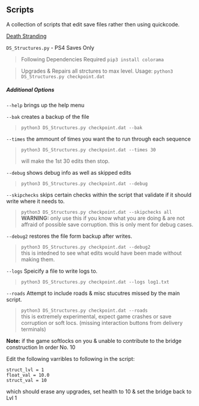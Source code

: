 ## Scripts

A collection of scripts that edit save files rather then using quickcode.

[Death Stranding](Death%20Stranding)  

`DS_Structures.py`  - PS4 Saves Only

> Following Dependencies Required
> `pip3 install colorama`

> Upgrades & Repairs all strctures to max level.
> Usage: `python3 DS_Structures.py checkpoint.dat`

##### Additional Options

`--help` brings up the help menu

`--bak` creates a backup of the file

> `python3 DS_Structures.py checkpoint.dat --bak`

`--times` the ammount of times you want the to run through each sequence

> `python3 DS_Structures.py checkpoint.dat --times 30`
>
> will make the 1st 30 edits then stop.

`--debug` shows debug info as well as skipped edits

> `python3 DS_Structures.py checkpoint.dat --debug`

`--skipchecks` skips certain checks within the script that validate if it should write where it needs to.

> `python3 DS_Structures.py checkpoint.dat --skipchecks all`  
> **WARNING:** only use this if you know what you are doing & are not affraid of possible save corruption.
> this is only ment for debug cases.

`--debug2` restores the file form backup after writes.

> `python3 DS_Structures.py checkpoint.dat --debug2`  
> this is intedned to see what edits would have been made without making them.

`--logs` Speicify a file to write logs to.

> `python3 DS_Structures.py checkpoint.dat --logs log1.txt`

`--roads` Attempt to include roads & misc stucutres missed by the main script.

> `python3 DS_Structures.py checkpoint.dat --roads`  
> this is extremely experimental, expect game crashes or save corruption or soft locs. (missing interaction buttons from delivery terminals)

**Note:** if the game softlocks on you & unable to contribute to the bridge construction In order No. 10

Edit the following varribles to following in the script:
```
struct_lvl = 1 
float_val = 10.0 
struct_val = 10
```

which should erase any upgrades, set health to 10 & set the bridge back to Lvl 1